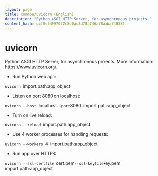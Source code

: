```yaml
---
layout: page
title: common/uvicorn (English)
description: "Python ASGI HTTP Server, for asynchronous projects."
content_hash: dcf0e54997072c8d0ac8d78a746a78aaba74838f
---
```

# uvicorn

Python ASGI HTTP Server, for asynchronous projects.
More information: <https://www.uvicorn.org/>.

- Run Python web app:

`uvicorn `<span class="tldr-var badge badge-pill bg-dark-lm bg-white-dm text-white-lm text-dark-dm font-weight-bold">import.path:app_object</span>

- Listen on port 8080 on localhost:

`uvicorn --host `<span class="tldr-var badge badge-pill bg-dark-lm bg-white-dm text-white-lm text-dark-dm font-weight-bold">localhost</span>` --port `<span class="tldr-var badge badge-pill bg-dark-lm bg-white-dm text-white-lm text-dark-dm font-weight-bold">8080</span>` `<span class="tldr-var badge badge-pill bg-dark-lm bg-white-dm text-white-lm text-dark-dm font-weight-bold">import.path:app_object</span>

- Turn on live reload:

`uvicorn --reload `<span class="tldr-var badge badge-pill bg-dark-lm bg-white-dm text-white-lm text-dark-dm font-weight-bold">import.path:app_object</span>

- Use 4 worker processes for handling requests:

`uvicorn --workers `<span class="tldr-var badge badge-pill bg-dark-lm bg-white-dm text-white-lm text-dark-dm font-weight-bold">4</span>` `<span class="tldr-var badge badge-pill bg-dark-lm bg-white-dm text-white-lm text-dark-dm font-weight-bold">import.path:app_object</span>

- Run app over HTTPS:

`uvicorn --ssl-certfile `<span class="tldr-var badge badge-pill bg-dark-lm bg-white-dm text-white-lm text-dark-dm font-weight-bold">cert.pem</span>` --ssl-keyfile `<span class="tldr-var badge badge-pill bg-dark-lm bg-white-dm text-white-lm text-dark-dm font-weight-bold">key.pem</span>` `<span class="tldr-var badge badge-pill bg-dark-lm bg-white-dm text-white-lm text-dark-dm font-weight-bold">import.path:app_object</span>
